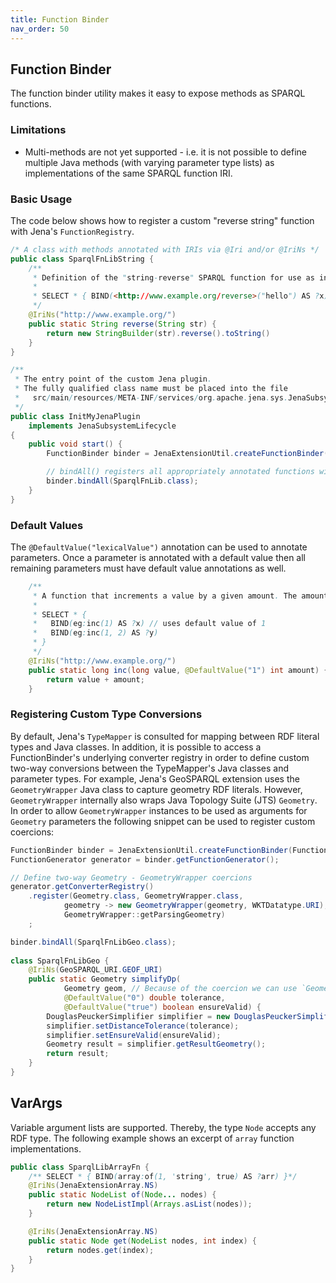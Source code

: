 ```yaml
---
title: Function Binder
nav_order: 50
---
```


## Function Binder
The function binder utility makes it easy to expose methods as SPARQL functions.

### Limitations
* Multi-methods are not yet supported - i.e. it is not possible to define multiple Java methods (with varying parameter type lists) as implementations of the same SPARQL function IRI.

### Basic Usage

The code below shows how to register a custom "reverse string" function with Jena's `FunctionRegistry`.

```java
/* A class with methods annotated with IRIs via @Iri and/or @IriNs */
public class SparqlFnLibString {
    /**
     * Definition of the "string-reverse" SPARQL function for use as in:
     *
     * SELECT * { BIND(<http://www.example.org/reverse>("hello") AS ?x) }
     */
    @IriNs("http://www.example.org/")
    public static String reverse(String str) {
        return new StringBuilder(str).reverse().toString()
    }    
}

/**
 * The entry point of the custom Jena plugin.
 * The fully qualified class name must be placed into the file
 *   src/main/resources/META-INF/services/org.apache.jena.sys.JenaSubsystemLifecycle
 */
public class InitMyJenaPlugin
    implements JenaSubsystemLifecycle
{
    public void start() {
        FunctionBinder binder = JenaExtensionUtil.createFunctionBinder(FunctionRegistry.get());

        // bindAll() registers all appropriately annotated functions with the configured function registry 
        binder.bindAll(SparqlFnLib.class);
    }
}
```

### Default Values

The `@DefaultValue("lexicalValue")` annotation can be used to annotate parameters.
Once a parameter is annotated with a default value then all remaining parameters must have default value annotations as well.

```java
    /**
     * A function that increments a value by a given amount. The amount defaults to 1.
     *
     * SELECT * {
     *   BIND(eg:inc(1) AS ?x) // uses default value of 1
     *   BIND(eg:inc(1, 2) AS ?y)
     * }
     */
    @IriNs("http://www.example.org/")
    public static long inc(long value, @DefaultValue("1") int amount) {
        return value + amount;
    }    
```

### Registering Custom Type Conversions

By default, Jena's `TypeMapper` is consulted for mapping between RDF literal types and Java classes.
In addition, it is possible to access a FunctionBinder's underlying converter registry in order to define
custom two-way conversions between the TypeMapper's Java classes and parameter types.
For example, Jena's GeoSPARQL extension uses the `GeometryWrapper` Java class to capture geometry RDF literals.
However, `GeometryWrapper` internally also wraps Java Topology Suite (JTS) `Geometry`.
In order to allow `GeometryWrapper` instances to be used as arguments for `Geometry` parameters the following snippet can be used
to register custom coercions:

```java
FunctionBinder binder = JenaExtensionUtil.createFunctionBinder(FunctionRegistry.get());
FunctionGenerator generator = binder.getFunctionGenerator();

// Define two-way Geometry - GeometryWrapper coercions
generator.getConverterRegistry()
    .register(Geometry.class, GeometryWrapper.class,
            geometry -> new GeometryWrapper(geometry, WKTDatatype.URI),
            GeometryWrapper::getParsingGeometry)
    ;

binder.bindAll(SparqlFnLibGeo.class);
 
class SparqlFnLibGeo {    
	@IriNs(GeoSPARQL_URI.GEOF_URI)
	public static Geometry simplifyDp(
			Geometry geom, // Because of the coercion we can use `Geometry` here instead of `GeometryWrapper`
			@DefaultValue("0") double tolerance,
			@DefaultValue("true") boolean ensureValid) {
		DouglasPeuckerSimplifier simplifier = new DouglasPeuckerSimplifier(geom);
		simplifier.setDistanceTolerance(tolerance);
		simplifier.setEnsureValid(ensureValid);
		Geometry result = simplifier.getResultGeometry();
		return result;
	}
}
```

## VarArgs

Variable argument lists are supported. Thereby, the type `Node` accepts any RDF type.
The following example shows an excerpt of `array` function implementations.

```java
public class SparqlLibArrayFn {
    /** SELECT * { BIND(array:of(1, 'string', true) AS ?arr) }*/
    @IriNs(JenaExtensionArray.NS)
    public static NodeList of(Node... nodes) {
        return new NodeListImpl(Arrays.asList(nodes));
    }

    @IriNs(JenaExtensionArray.NS)
    public static Node get(NodeList nodes, int index) {
        return nodes.get(index);
    }
}
```


